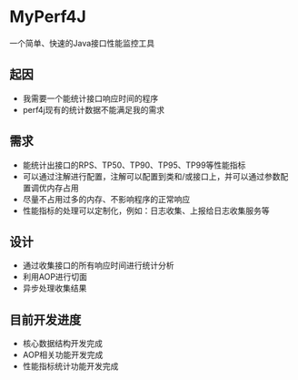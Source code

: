 # MyPerf4J
一个简单、快速的Java接口性能监控工具

## 起因
* 我需要一个能统计接口响应时间的程序
* perf4j现有的统计数据不能满足我的需求

## 需求
* 能统计出接口的RPS、TP50、TP90、TP95、TP99等性能指标
* 可以通过注解进行配置，注解可以配置到类和/或接口上，并可以通过参数配置调优内存占用
* 尽量不占用过多的内存、不影响程序的正常响应
* 性能指标的处理可以定制化，例如：日志收集、上报给日志收集服务等

## 设计
* 通过收集接口的所有响应时间进行统计分析
* 利用AOP进行切面
* 异步处理收集结果

## 目前开发进度
* 核心数据结构开发完成
* AOP相关功能开发完成
* 性能指标统计功能开发完成
